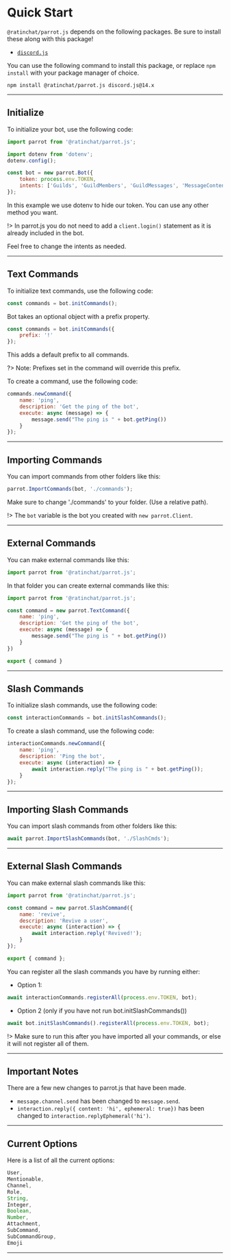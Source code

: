 # Quick Start

`@ratinchat/parrot.js` depends on the following packages. Be sure to install these along with this package!

-   [`discord.js`](https://www.npmjs.com/package/discord.js)

You can use the following command to install this package, or replace `npm install` with your package manager of choice.

```
npm install @ratinchat/parrot.js discord.js@14.x
```

---

## Initialize
To initialize your bot, use the following code:
```js
import parrot from '@ratinchat/parrot.js';

import dotenv from 'dotenv';
dotenv.config();

const bot = new parrot.Bot({
    token: process.env.TOKEN,
    intents: ['Guilds', 'GuildMembers', 'GuildMessages', 'MessageContent']
});
```
In this example we use dotenv to hide our token. You can use any other method you want.  

!> In parrot.js you do not need to add a `client.login()` statement as it is already included in the bot.  

Feel free to change the intents as needed.  

---

## Text Commands
To initialize text commands, use the following code:

```js
const commands = bot.initCommands();
```
Bot takes an optional object with a prefix property.
```js
const commands = bot.initCommands({
    prefix: '!'
});
```
This adds a default prefix to all commands. 

?> Note: Prefixes set in the command will override this prefix.

To create a command, use the following code:
```js
commands.newCommand({
    name: 'ping',
    description: 'Get the ping of the bot',
    execute: async (message) => {
        message.send("The ping is " + bot.getPing())
    }
});
```

---

## Importing Commands
You can import commands from other folders like this:
```js
parrot.ImportCommands(bot, './commands'); 
```
Make sure to change './commands' to your folder. (Use a relative path).  

!> The `bot` variable is the bot you created with `new parrot.Client`.

---

## External Commands
You can make external commands like this:
```js
import parrot from '@ratinchat/parrot.js';
```

In that folder you can create external commands like this:

```js
import parrot from '@ratinchat/parrot.js';

const command = new parrot.TextCommand({
    name: 'ping',
    description: 'Get the ping of the bot',
    execute: async (message) => {
        message.send("The ping is " + bot.getPing())
    }
})

export { command }
```

---

## Slash Commands
To initialize slash commands, use the following code:
```js
const interactionCommands = bot.initSlashCommands();
```
To create a slash command, use the following code:
```js
interactionCommands.newCommand({
    name: 'ping',
    description: 'Ping the bot',
    execute: async (interaction) => {
        await interaction.reply("The ping is " + bot.getPing());
    }
});
```

---

## Importing Slash Commands

You can import slash commands from other folders like this:
```js
await parrot.ImportSlashCommands(bot, './SlashCmds');
```

---

## External Slash Commands

You can make external slash commands like this:
```js
import parrot from '@ratinchat/parrot.js';

const command = new parrot.SlashCommand({
    name: 'revive',
    description: 'Revive a user',
    execute: async (interaction) => { 
        await interaction.reply('Revived!');
    }
});

export { command };
```
You can register all the slash commands you have by running either:  
* Option 1:
```js
await interactionCommands.registerAll(process.env.TOKEN, bot);
```
* Option 2 (only if you have not run bot.initSlashCommands())
```js
await bot.initSlashCommands().registerAll(process.env.TOKEN, bot);
```

!> Make sure to run this after you have imported all your commands, or else it will not register all of them.

---

## Important Notes
There are a few new changes to parrot.js that have been made.  
* `message.channel.send` has been changed to `message.send`.
* `interaction.reply({ content: 'hi', ephemeral: true})` has been changed to `interaction.replyEphemeral('hi')`.

---

## Current Options
Here is a list of all the current options:
```js
User,
Mentionable,
Channel,
Role,
String,
Integer,
Boolean,
Number,
Attachment,
SubCommand,
SubCommandGroup,
Emoji
```

---
